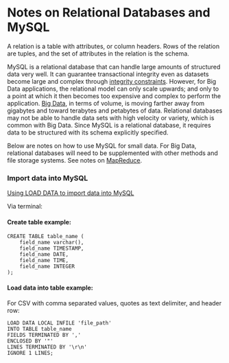 # Notes on Relational Databases and MySQL

A relation is a table with attributes, or column headers. Rows of the relation are tuples, and the set of attributes in the relation is the schema.

MySQL is a relational database that can handle large amounts of structured data very well. It can guarantee transactional integrity even as datasets become large and complex through [integrity constraints](http://en.wikipedia.org/wiki/Data_integrity#Types_of_integrity_constraints). However, for Big Data applications, the relational model can only scale upwards; and only to a point at which it then becomes too expensive and complex to perform the application. [Big Data](README.md), in terms of volume, is moving farther away from gigabytes and toward terabytes and petabytes of data. Relational databases may not be able to handle data sets with high velocity or variety, which is common with Big Data. Since MySQL is a relational database, it requires data to be structured with its schema explicitly specified.

Below are notes on how to use MySQL for small data. For Big Data, relational databases will need to be supplemented with other methods and file storage systems. See notes on [MapReduce](mapreduce_hadoop.md).

### Import data into MySQL

[Using LOAD DATA to import data into MySQL](http://cs.nyu.edu/~deena/wp_dbw_fa13/?page_id=483)

Via terminal:

#### Create table example:
```
CREATE TABLE table_name (
	field_name varchar(),
	field_name TIMESTAMP,
	field_name DATE,
	field_name TIME,
	field_name INTEGER
);
```
#### Load data into table example:

For CSV with comma separated values, quotes as text delimiter, and header row:

````
LOAD DATA LOCAL INFILE 'file_path'
INTO TABLE table_name
FIELDS TERMINATED BY ','
ENCLOSED BY '"'
LINES TERMINATED BY '\r\n'
IGNORE 1 LINES;
````
